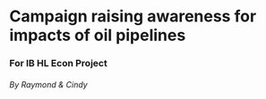 # Campaign raising awareness for impacts of oil pipelines
### For IB HL Econ Project
###### By Raymond & Cindy

